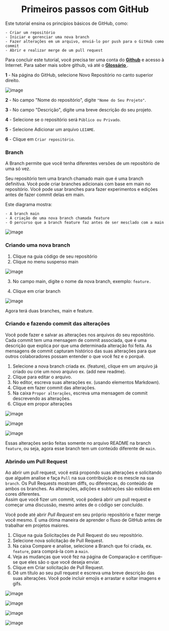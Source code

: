 <h1 align="center"> Primeiros passos com GitHub</h1>

Este tutorial ensina os princípios básicos de GitHub, como: 
```
- Criar um repositório
- Iniciar e gerenciar uma nova branch
- Fazer alterações em um arquivo, enviá-lo por push para o GitHub como commit
- Abrir e realizar merge de um pull request
```

Para concluir este tutorial, você precisa ter uma conta do **[Github](https://github.com/)**  e acesso à Internet. Para saber mais sobre github, vá até o **[Glossário ](https://docs.github.com/pt/get-started/quickstart/github-glossary)**.

**1** - Na página do GitHub, selecione Novo Repositório no canto superior direito. 

![image](https://github.com/rxaviersantos/BootcampWEX/assets/85380530/418051bf-5046-4fe4-bb7b-9c4e20a2ed68)

**2** - No campo "Nome do repositório", digite ``"Nome do Seu Projeto"``.

**3** - No campo "Descrição", digite uma breve descrição do seu projeto.

**4** - Selecione se o repositório será ``Público ou Privado``.

**5** - Selecione Adicionar um arquivo ``LEIAME``.

**6** - Clique em ``Criar repositório``.


### Branch 

A Branch permite que você tenha diferentes versões de um repositório de uma só vez.

Seu repositório tem uma branch chamado main que é uma branch definitiva. Você pode criar branches adicionais com base em main no repositório. Você pode usar branches para fazer experimentos e edições antes de fazer commit delas em main.

Este diagrama mostra:
```
- A branch main
- A criação de uma nova branch chamada feature
- O percurso que a branch feature faz antes de ser mesclado com a main
```

![image](https://github.com/rxaviersantos/BootcampWEX/assets/85380530/1190f61e-2ee1-4b7a-a922-6a08af4a345e)

### Criando uma nova branch 

<ol>
    <li>Clique na guia código de seu repositório</li>
    <li>Clique no menu suspenso main</li>
</ol>

  ![image](https://github.com/rxaviersantos/BootcampWEX/assets/85380530/5f4401ee-2376-45bb-b96f-fe57a0594c8b)



3. No campo main, digite o nome da nova branch, exemplo: <code>feature.</code>

4. Clique em criar branch


![image](https://github.com/rxaviersantos/BootcampWEX/assets/85380530/f932432f-8279-4ba9-b4d4-76cb66738628)

Agora terá duas branches, main e feature. 


### Criando e fazendo commit das alterações

Você pode fazer e salvar as alterações nos arquivos do seu repositório. Cada commit tem uma mensagem de commit associada, que é uma descrição que explica por que uma determinada alteração foi feita. As mensagens de commit capturam histórico das suas alterações para que outros colaboradores possam entender o que você fez e o porquê.


1. Selecione a nova branch criada ex. (feature), clique em um arquivo já criado ou crie um novo arquivo ex. (add new readme).
2. Clique para editar o arquivo.
3. No editor, escreva suas alterações ex. (usando elementos Markdown).
4. Clique em fazer commit das alterações.
5. Na caixa ```Propor alterações```, escreva uma mensagem de commit descrevendo as alterações.
6. Clique em propor alterações

![image](https://github.com/rxaviersantos/BootcampWEX/assets/85380530/04db9f09-57ad-4e73-a42f-d55be20dc746)

![image](https://github.com/rxaviersantos/BootcampWEX/assets/85380530/ed309ad1-0d90-4e61-818f-714b45c278a4)

![image](https://github.com/rxaviersantos/BootcampWEX/assets/85380530/cff7361b-c462-4dd2-a336-f8086cbe35bf)


Essas alterações serão feitas somente no arquivo README na branch ```feature```, ou seja, agora esse branch tem um conteúdo diferente de ```main```.

### Abrindo um Pull Request

Ao abrir um pull request, você está propondo suas alterações e solicitando que alguém analise e faça ``Pull`` na sua contribuição e os mescle na sua ``branch``.
Os Pull Requests mostram diffs, ou diferenças, do conteúdo de ambos os branches. As alterações, adições e subtrações são exibidas em cores diferentes.    
Assim que você fizer um commit, você poderá abrir um pull request e começar uma discussão, mesmo antes de o código ser concluído.

Você pode até abrir *Pull Request* em seu próprio repositório e fazer merge você mesmo. É uma ótima maneira de aprender o fluxo de GitHub antes de trabalhar em projetos maiores.

1. Clique na guia Solicitações de Pull Request do seu repositório.
2. Selecione nova solicitação de Pull Request.
3. Na caixa Compare e analise, selecione a Branch que foi criada, ex. ``feature``, para comprá-la com a ``main``.
4. Veja as mudanças que você fez na página de Comparação e certifique-se que eles são o que você deseja enviar.
5. Clique em Criar solicitação de Pull Request.
6. Dê um título ao seu pull request e escreva uma breve descrição das suas alterações. Você pode incluir emojis e arrastar e soltar imagens e gifs.


![image](https://github.com/rxaviersantos/BootcampWEX/assets/85380530/1925a505-9a98-4d77-8b8a-c5200742c365)

![image](https://github.com/rxaviersantos/BootcampWEX/assets/85380530/bf607c6b-c801-4f34-b5ca-90b3dd65df7e)

![image](https://github.com/rxaviersantos/BootcampWEX/assets/85380530/dd2c032a-f062-40a2-b0c5-115b70bddda0)

![image](https://github.com/rxaviersantos/BootcampWEX/assets/85380530/fdfca010-d074-43c4-bf80-2535bf75c688)



   







